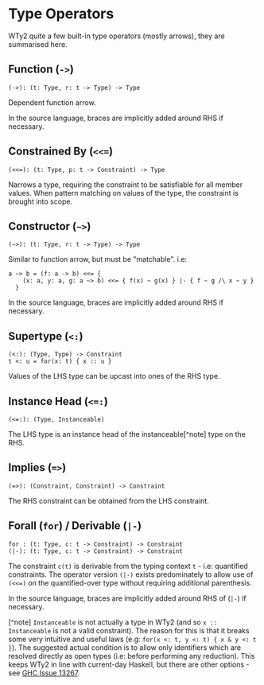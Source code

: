 # Type Operators

WTy2 quite a few built-in type operators (mostly arrows), they are summarised here.

## Function (`->`)

```WTy2
(->): (t: Type, r: t -> Type) -> Type
```

Dependent function arrow.

In the source language, braces are implicitly added around RHS if necessary.

## Constrained By (`<<=`)

```WTy2
(<<=): (t: Type, p: t -> Constraint) -> Type
```

Narrows a type, requiring the constraint to be satisfiable for all member values. When pattern matching on values of the type, the constraint is brought into scope.

## Constructor (`~>`)

```WTy2
(~>): (t: Type, r: t -> Type) -> Type
```

Similar to function arrow, but must be "matchable". i.e:

```WTy2
a ~> b = (f: a -> b) <<= {
    (x: a, y: a, g: a ~> b) <<= { f(x) ~ g(x) } |- { f ~ g /\ x ~ y }
  }
```

In the source language, braces are implicitly added around RHS if necessary.

## Supertype (`<:`)

```WTy2
(<:): (Type, Type) -> Constraint
t <: u = for(x: t) { x :: u }
```

Values of the LHS type can be upcast into ones of the RHS type.

## Instance Head (`<=:`)

```WTy2
(<=:): (Type, Instanceable)
```

The LHS type is an instance head of the instanceable[^note] type on the RHS.

## Implies (`=>`)

```WTy2
(=>): (Constraint, Constraint) -> Constraint
```

The RHS constraint can be obtained from the LHS constraint.

## Forall (`for`) / Derivable (`|-`)

```WTy2
for : (t: Type, c: t -> Constraint) -> Constraint
(|-): (t: Type, c: t -> Constraint) -> Constraint
```

The constraint `c(t)` is derivable from the typing context `t` - i.e: quantified constraints. The operator version `(|-)` exists predominately to allow use of `(<<=)` on the quantified-over type without requiring additional parenthesis.

In the source language, braces are implicitly added around RHS of (`|-`) if necessary.

[^note]
`Instanceable` is not actually a type in WTy2 (and so `x :: Instanceable` is not a valid constraint). The reason for this is that it breaks some very intuitive and useful laws (e.g: `for(x <: t, y <: t) { x & y <: t }`). The suggested actual condition is to allow only identifiers which are resolved directly as open types (i.e: before performing any reduction). This keeps WTy2 in line with current-day Haskell, but there are other options - see [GHC Issue 13267](https://gitlab.haskell.org/ghc/ghc/-/issues/13267).

